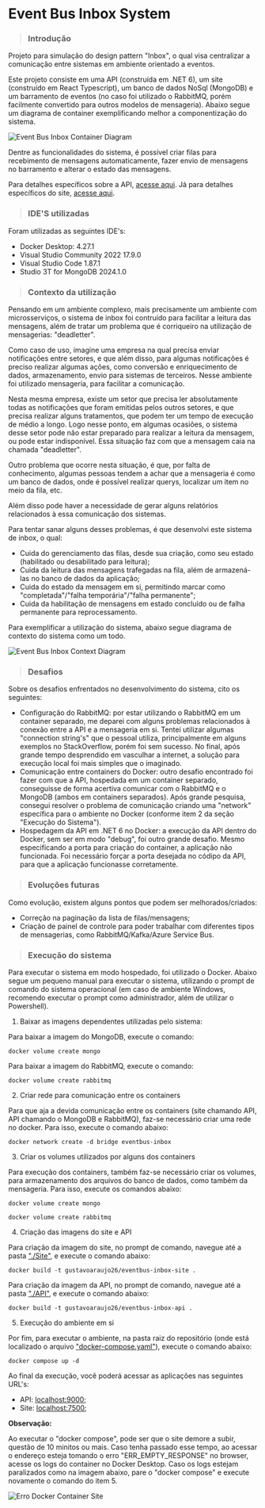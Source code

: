 # Event Bus Inbox System

> ### Introdução

Projeto para simulação do design pattern "Inbox", o qual visa centralizar a comunicação entre sistemas em ambiente orientado a eventos.

Este projeto consiste em uma API (construída em .NET 6), um site (construído em React Typescript), um banco de dados NoSql (MongoDB) e um barramento de eventos (no caso foi utilizado o RabbitMQ, porém facilmente convertido para outros modelos de mensageria). Abaixo segue um diagrama de container exemplificando melhor a componentização do sistema.

![Event Bus Inbox Container Diagram](./Diagrams/Images/EventBusInboxContainerDiagram.jpg)

Dentre as funcionalidades do sistema, é possível criar filas para recebimento de mensagens automaticamente, fazer envio de mensagens no barramento e alterar o estado das mensagens.

Para detalhes específicos sobre a API, [acesse aqui](https://github.com/GustavoAraujo26/eventbus-inbox/tree/master/API). Já para detalhes específicos do site, [acesse aqui](https://github.com/GustavoAraujo26/eventbus-inbox/tree/master/Site).

> ### IDE'S utilizadas

Foram utilizadas as seguintes IDE's:

- Docker Desktop: 4.27.1
- Visual Studio Community 2022 17.9.0
- Visual Studio Code 1.87.1
- Studio 3T for MongoDB 2024.1.0

> ### Contexto da utilização

Pensando em um ambiente complexo, mais precisamente um ambiente com microsserviços, o sistema de inbox foi contruído para facilitar a leitura das mensagens, além de tratar um problema que é corriqueiro na utilização de mensagerias: "deadletter".

Como caso de uso, imagine uma empresa na qual precisa enviar notificações entre setores, e que além disso, para algumas notificações é preciso realizar algumas ações, como conversão e enriquecimento de dados, armazenamento, envio para sistemas de terceiros. Nesse ambiente foi utilizado mensageria, para facilitar a comunicação.

Nesta mesma empresa, existe um setor que precisa ler absolutamente todas as notificações que foram emitidas pelos outros setores, e que precisa realizar alguns tratamentos, que podem ter um tempo de execução de médio a longo. Logo nesse ponto, em algumas ocasiões, o sistema desse setor pode não estar preparado para realizar a leitura da mensagem, ou pode estar indisponível. Essa situação faz com que a mensagem caia na chamada "deadletter".

Outro problema que ocorre nesta situação, é que, por falta de conhecimento, algumas pessoas tendem a achar que a mensageria é como um banco de dados, onde é possível realizar querys, localizar um item no meio da fila, etc.

Além disso pode haver a necessidade de gerar alguns relatórios relacionados à essa comunicação dos sistemas.

Para tentar sanar alguns desses problemas, é que desenvolvi este sistema de inbox, o qual:
- Cuida do gerenciamento das filas, desde sua criação, como seu estado (habilitado ou desabilitado para leitura);
- Cuida da leitura das mensagens trafegadas na fila, além de armazená-las no banco de dados da aplicação;
- Cuida do estado da mensagem em si, permitindo marcar como "completada"/"falha temporária"/"falha permanente";
- Cuida da habilitação de mensagens em estado concluído ou de falha permanente para reprocessamento.

Para exemplificar a utilização do sistema, abaixo segue diagrama de contexto do sistema como um todo.

![Event Bus Inbox Context Diagram](./Diagrams/Images/EventBusInboxContextDiagam.jpg)

> ### Desafios

Sobre os desafios enfrentados no desenvolvimento do sistema, cito os seguintes:

- Configuração do RabbitMQ: por estar utilizando o RabbitMQ em um container separado, me deparei com alguns problemas relacionados à conexão entre a API e a mensageria em si. Tentei utilizar algumas "connection string's" que o pessoal utiliza, principalmente em alguns exemplos no StackOverflow, porém foi sem sucesso. No final, após grande tempo desprendido em vasculhar a internet, a solução para execução local foi mais simples que o imaginado.
- Comunicação entre containers do Docker: outro desafio encontrado foi fazer com que a API, hospedada em um container separado, conseguisse de forma acertiva comunicar com o RabbitMQ e o MongoDB (ambos em containers separados). Após grande pesquisa, consegui resolver o problema de comunicação criando uma "network" específica para o ambiente no Docker (conforme item 2 da seção "Execução do Sistema").
- Hospedagem da API em .NET 6 no Docker: a execução da API dentro do Docker, sem ser em modo "debug", foi outro grande desafio. Mesmo especificando a porta para criação do container, a aplicação não funcionada. Foi necessário forçar a porta desejada no códipo da API, para que a aplicação funcionasse corretamente.

> ### Evoluções futuras

Como evolução, existem alguns pontos que podem ser melhorados/criados:

- Correção na paginação da lista de filas/mensagens;
- Criação de painel de controle para poder trabalhar com diferentes tipos de mensagerias, como RabbitMQ/Kafka/Azure Service Bus.

> ### Execução do sistema

Para executar o sistema em modo hospedado, foi utilizado o Docker. Abaixo segue um pequeno manual para executar o sistema, utilizando o prompt de comando do sistema operacional (em caso de ambiente Windows, recomendo executar o prompt como administrador, além de utilizar o Powershell).

1. Baixar as imagens dependentes utilizadas pelo sistema:

Para baixar a imagem do MongoDB, execute o comando:

``
docker volume create mongo
``

Para baixar a imagem do RabbitMQ, execute o comando:

``
docker volume create rabbitmq
``

2. Criar rede para comunicação entre os containers

Para que aja a devida comunicação entre os containers (site chamando API, API chamando o MongoDB e RabbitMQ), faz-se necessário criar uma rede no docker. Para isso, execute o comando abaixo:

``
docker network create -d bridge eventbus-inbox
``

3. Criar os volumes utilizados por alguns dos containers

Para execução dos containers, também faz-se necessário criar os volumes, para armazenamento dos arquivos do banco de dados, como também da mensageria. Para isso, execute os comandos abaixo:

``
docker volume create mongo
``

``
docker volume create rabbitmq
``

4. Criação das imagens do site e API

Para criação da imagem do site, no prompt de comando, navegue até a pasta ["./Site"](https://github.com/GustavoAraujo26/eventbus-inbox/tree/master/Site), e execute o comando abaixo:

``
docker build -t gustavoaraujo26/eventbus-inbox-site .
``

Para criação da imagem da API, no prompt de comando, navegue até a pasta ["./API"](https://github.com/GustavoAraujo26/eventbus-inbox/tree/master/API), e execute o comando abaixo:

``
docker build -t gustavoaraujo26/eventbus-inbox-api .
``

5. Execução do ambiente em si

Por fim, para executar o ambiente, na pasta raiz do repositório (onde está localizado o arquivo ["docker-compose.yaml"](https://github.com/GustavoAraujo26/eventbus-inbox/blob/master/docker-compose.yaml)), execute o comando abaixo:

``
docker compose up -d
``

Ao final da execução, você poderá acessar as aplicações nas seguintes URL's:

* API: [localhost:9000](http://localhost:9000);
* Site: [localhost:7500](http://localhost:7500);

**Observação:**

Ao executar o "docker compose", pode ser que o site demore a subir, questão de 10 minitos ou mais. Caso tenha passado esse tempo, ao acessar o endereço esteja tomando o erro "ERR_EMPTY_RESPONSE" no browser, acesse os logs do container no Docker Desktop. Caso os logs estejam paralizados como na imagem abaixo, pare o "docker compose" e execute novamente o comando do item 5.

![Erro Docker Container Site](/Images/DockerSiteError.png)

